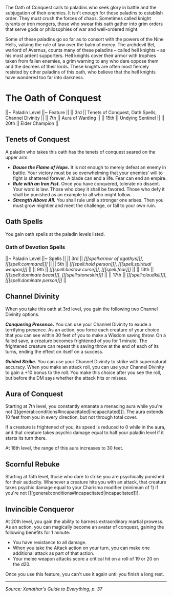 The Oath of Conquest calls to paladins who seek glory in battle and the subjugation of their enemies. It isn't enough for these paladins to establish order. They must crush the forces of chaos. Sometimes called knight tyrants or iron mongers, those who swear this oath gather into grim orders that serve gods or philosophies of war and well-ordered might.

Some of these paladins go so far as to consort with the powers of the Nine Hells, valuing the rule of law over the balm of mercy. The archdevil Bel, warlord of Avernus, counts many of these paladins – called hell knights – as his most ardent supporters. Hell knights cover their armor with trophies taken from fallen enemies, a grim warning to any who dare oppose them and the decrees of their lords. These knights are often most fiercely resisted by other paladins of this oath, who believe that the hell knights have wandered too far into darkness.

# The Oath of Conquest

||~ Paladin Level ||~ Feature ||
|| 3rd || Tenets of Conquest, Oath Spells, Channel Divinity ||
|| 7th || Aura of Warding ||
|| 15th || Undying Sentinel ||
|| 20th || Elder Champion ||

## Tenets of Conquest

A paladin who takes this oath has the tenets of conquest seared on the upper arm.

* ***Douse the Flame of Hope.*** It is not enough to merely defeat an enemy in battle. Your victory must be so overwhelming that your enemies' will to fight is shattered forever. A blade can end a life. Fear can end an empire.
* ***Rule with an Iron Fist.*** Once you have conquered, tolerate no dissent. Your word is law. Those who obey it shall be favored. Those who defy it shall be punished as an example to all who might follow.
* ***Strength Above All.*** You shall rule until a stronger one arises. Then you must grow mightier and meet the challenge, or fall to your own ruin.

## Oath Spells

You gain oath spells at the paladin levels listed.

### Oath of Devotion Spells

||~ Paladin Level ||~ Spells ||
|| 3rd || _[[[spell:armor of agathys]]]_, _[[[spell:command]]]_ ||
|| 5th || _[[[spell:hold person]]]_, _[[[spell:spiritual weapon]]]_ ||
|| 9th || _[[[spell:bestow curse]]]_, _[[[spell:fear]]]_ ||
|| 13th || _[[[spell:dominate beast]]]_, _[[[spell:stoneskin]]]_ ||
|| 17th || _[[[spell:cloudkill]]]_, _[[[spell:dominate person]]]_ ||

## Channel Divinity

When you take this oath at 3rd level, you gain the following two Channel Divinity options.

***Conquering Presence.*** You can use your Channel Divinity to exude a terrifying presence. As an action, you force each creature of your choice that you can see within 30 feet of you to make a Wisdom saving throw. On a failed save, a creature becomes frightened of you for 1 minute. The frightened creature can repeat this saving throw at the end of each of its turns, ending the effect on itself on a success.

***Guided Strike.*** You can use your Channel Divinity to strike with supernatural accuracy. When you make an attack roll, you can use your Channel Divinity to gain a +10 bonus to the roll. You make this choice after you see the roll, but before the DM says whether the attack hits or misses.

## Aura of Conquest

Starting at 7th level, you constantly emanate a menacing aura while you're not [[[general:conditions#incapacitated|incapacitated]]]. The aura extends 10 feet from you in every direction, but not through total cover.

If a creature is frightened of you, its speed is reduced to 0 while in the aura, and that creature takes psychic damage equal to half your paladin level if it starts its turn there.

At 18th level, the range of this aura increases to 30 feet.

## Scornful Rebuke

Starting at 15th level, those who dare to strike you are psychically punished for their audacity. Whenever a creature hits you with an attack, that creature takes psychic damage equal to your Charisma modifier (minimum of 1) if you're not [[[general:conditions#incapacitated|incapacitated]]].

## Invincible Conqueror

At 20th level, you gain the ability to harness extraordinary martial prowess. As an action, you can magically become an avatar of conquest, gaining the following benefits for 1 minute:

* You have resistance to all damage.
* When you take the Attack action on your turn, you can make one additional attack as part of that action.
* Your melee weapon attacks score a critical hit on a roll of 19 or 20 on the d20.

Once you use this feature, you can't use it again until you finish a long rest.

----

*Source: Xanathar's Guide to Everything, p. 37*